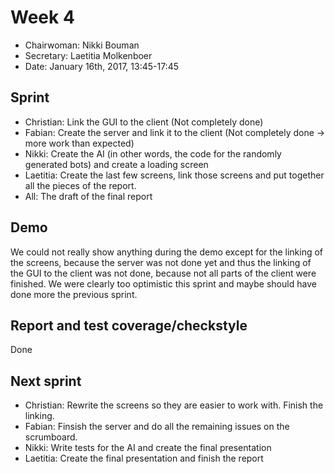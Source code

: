 # Week 4
- Chairwoman: Nikki Bouman
- Secretary: Laetitia Molkenboer
- Date: January 16th, 2017, 13:45-17:45

## Sprint
- Christian:
  Link the GUI to the client (Not completely done)
- Fabian:
  Create the server and link it to the client (Not completely done -> more work than expected)
- Nikki:
  Create the AI (in other words, the code for the randomly generated bots) and create a loading screen
- Laetitia:
  Create the last few screens, link those screens and put together all the pieces of the report.
- All:
  The draft of the final report

## Demo
We could not really show anything during the demo except for the linking of the screens, 
because the server was not done yet and thus the linking of the GUI to the client was not done, 
because not all parts of the client were finished. 
We were clearly too optimistic this sprint and maybe should have done more the previous sprint.

## Report and test coverage/checkstyle
Done

## Next sprint
- Christian:
  Rewrite the screens so they are easier to work with. Finish the linking.
- Fabian:
  Finsish the server and do all the remaining issues on the scrumboard.
- Nikki:
  Write tests for the AI and create the final presentation
- Laetitia:
  Create the final presentation and finish the report

